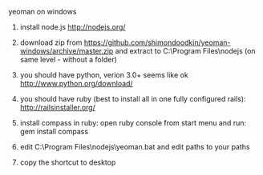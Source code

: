yeoman on windows

1. install node.js 
http://nodejs.org/

2. download zip from https://github.com/shimondoodkin/yeoman-windows/archive/master.zip and extract to C:\Program Files\nodejs (on same level - without a folder)

3. you should have python, verion 3.0+ seems like ok
http://www.python.org/download/

4. you should have ruby (best to install all in one fully configured rails):
http://railsinstaller.org/

5. install compass in ruby:
open ruby console from start menu and run:
gem install compass 

6. edit C:\Program Files\nodejs\yeoman.bat
   and edit paths to your paths

7. copy the shortcut to desktop
